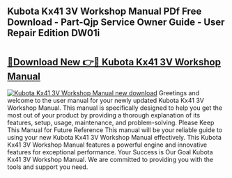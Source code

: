 ## Kubota Kx41 3V Workshop Manual PDf Free Download - Part-Qjp Service Owner Guide - User Repair Edition DW01i

# <h2><a href="http://bc7901.oget.top/?id=Kubota+Kx41+3V+Workshop+Manual">🔗Download New 👉🔴 Kubota Kx41 3V Workshop Manual</a></h2>

[![Kubota Kx41 3V Workshop Manual new download](https://i.imgur.com/5g1atiW.png)](http://bc7901.oget.top/?id=Kubota+Kx41+3V+Workshop+Manual)
Greetings and welcome to the user manual for your newly updated Kubota Kx41 3V Workshop Manual. This manual is specifically designed to help you get the most out of your product by providing a thorough explanation of its features, setup, usage, maintenance, and problem-solving. Please Keep This Manual for Future Reference This manual will be your reliable guide to using your new Kubota Kx41 3V Workshop Manual effectively. This Kubota Kx41 3V Workshop Manual features a powerful engine and innovative features for exceptional performance. Your Success is Our Goal Kubota Kx41 3V Workshop Manual. We are committed to providing you with the tools and support you need.
